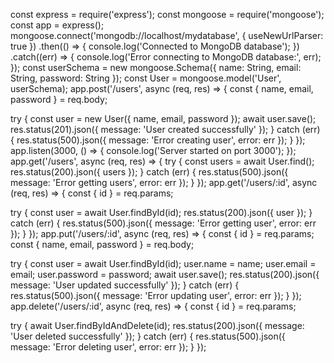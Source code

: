 const express = require('express');
const mongoose = require('mongoose');
const app = express();
mongoose.connect('mongodb://localhost/mydatabase', { useNewUrlParser: true })
  .then(() => {
    console.log('Connected to MongoDB database');
  })
  .catch((err) => {
    console.log('Error connecting to MongoDB database:', err);
  });
const userSchema = new mongoose.Schema({
  name: String,
  email: String,
  password: String
});
const User = mongoose.model('User', userSchema);
app.post('/users', async (req, res) => {
  const { name, email, password } = req.body;

  try {
    const user = new User({ name, email, password });
    await user.save();
    res.status(201).json({ message: 'User created successfully' });
  } catch (err) {
    res.status(500).json({ message: 'Error creating user', error: err });
  }
});
app.listen(3000, () => {
  console.log('Server started on port 3000');
});
app.get('/users', async (req, res) => {
  try {
    const users = await User.find();
    res.status(200).json({ users });
  } catch (err) {
    res.status(500).json({ message: 'Error getting users', error: err });
  }
});
app.get('/users/:id', async (req, res) => {
  const { id } = req.params;

  try {
    const user = await User.findById(id);
    res.status(200).json({ user });
  } catch (err) {
    res.status(500).json({ message: 'Error getting user', error: err });
  }
});
app.put('/users/:id', async (req, res) => {
  const { id } = req.params;
  const { name, email, password } = req.body;

  try {
    const user = await User.findById(id);
    user.name = name;
    user.email = email;
    user.password = password;
    await user.save();
    res.status(200).json({ message: 'User updated successfully' });
  } catch (err) {
    res.status(500).json({ message: 'Error updating user', error: err });
  }
});
app.delete('/users/:id', async (req, res) => {
  const { id } = req.params;

  try {
    await User.findByIdAndDelete(id);
    res.status(200).json({ message: 'User deleted successfully' });
  } catch (err) {
    res.status(500).json({ message: 'Error deleting user', error: err });
  }
});
